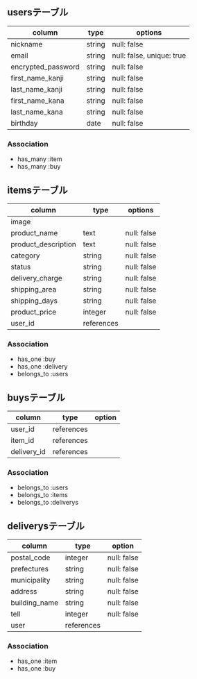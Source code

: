 
## usersテーブル
| column              | type   | options                   |
| ------------------- | ------ | ------------------------- |
| nickname            | string | null: false               |
| email               | string | null: false, unique: true |
| encrypted_password  | string | null: false               |
| first_name_kanji    | string | null: false               |
| last_name_kanji     | string | null: false               |
| first_name_kana     | string | null: false               |
| last_name_kana      | string | null: false               |
| birthday            | date   | null: false               |

### Association
- has_many :item
- has_many :buy

## itemsテーブル
| column              | type       | options     |
| ------------------- | ---------- | ----------- |
| image               |            |             |
| product_name        | text       | null: false |
| product_description | text       | null: false |
| category            | string     | null: false |
| status              | string     | null: false |
| delivery_charge     | string     | null: false |
| shipping_area       | string     | null: false |
| shipping_days       | string     | null: false |
| product_price       | integer    | null: false |
| user_id             | references |             |


### Association
- has_one :buy
- has_one :delivery
- belongs_to :users

## buysテーブル
| column                | type       | option      |
| --------------------- | ---------- | ----------- |
| user_id               | references |             |
| item_id               | references |             |
| delivery_id           | references |             |

### Association
- belongs_to :users
- belongs_to :items
- belongs_to :deliverys

## deliverysテーブル
| column        | type       | option      |
| ------------- | ---------- | ----------- |
| postal_code   | integer    | null: false |
| prefectures   | string     | null: false |
| municipality  | string     | null: false |
| address       | string     | null: false |
| building_name | string     | null: false |
| tell          | integer    | null: false |
| user          | references |             |

### Association
- has_one :item
- has_one :buy